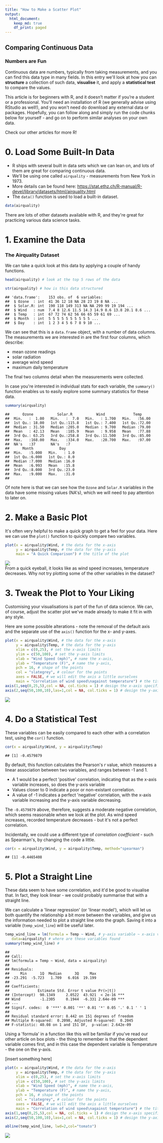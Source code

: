 ```yaml
---
title: "How to Make a Scatter Plot"
output:
  html_document:
    keep_md: true
    df_print: paged
---
```


## Comparing Continuous Data

### Numbers are Fun
Continuous data are numbers, typically from taking measurements, and you can find this data type in many fields. In this entry we'll look at how you can **structure** a collection of such data, **visualise** it, and apply a **statistical test** to compare the values. 

This article is for beginners with R, and it doesn’t matter if you’re a student or a professional. You'll need an installation of R (we generally advise using RStudio as well!), and you won't need do download any external data or packages. Hopefully, you can follow along and simply run the code chunks below for yourself - and go on to perform similar analyses on your own data. 

Check our other articles for more R!

# 0. Load Some Built-In Data

* R ships with several built in data sets which we can lean on, and lots of them are great for comparing continuous data.
* We'll be using one called `airquality` - measurements from New York in 1973.
* More details can be found here: https://stat.ethz.ch/R-manual/R-devel/library/datasets/html/airquality.html
* The `data()` function is used to load a built-in dataset.


```r
data(airquality)
```

There are lots of other datasets available with R, and they're great for practicing various data science tasks. 

# 1. Examine the Data

### The Airquality Dataset

We can take a quick look at this data by applying a couple of handy functions. 


```r
head(airquality) # look at the top 5 rows of the data
```

<div data-pagedtable="false">
  <script data-pagedtable-source type="application/json">
{"columns":[{"label":[""],"name":["_rn_"],"type":[""],"align":["left"]},{"label":["Ozone"],"name":[1],"type":["int"],"align":["right"]},{"label":["Solar.R"],"name":[2],"type":["int"],"align":["right"]},{"label":["Wind"],"name":[3],"type":["dbl"],"align":["right"]},{"label":["Temp"],"name":[4],"type":["int"],"align":["right"]},{"label":["Month"],"name":[5],"type":["int"],"align":["right"]},{"label":["Day"],"name":[6],"type":["int"],"align":["right"]}],"data":[{"1":"41","2":"190","3":"7.4","4":"67","5":"5","6":"1","_rn_":"1"},{"1":"36","2":"118","3":"8.0","4":"72","5":"5","6":"2","_rn_":"2"},{"1":"12","2":"149","3":"12.6","4":"74","5":"5","6":"3","_rn_":"3"},{"1":"18","2":"313","3":"11.5","4":"62","5":"5","6":"4","_rn_":"4"},{"1":"NA","2":"NA","3":"14.3","4":"56","5":"5","6":"5","_rn_":"5"},{"1":"28","2":"NA","3":"14.9","4":"66","5":"5","6":"6","_rn_":"6"}],"options":{"columns":{"min":{},"max":[10]},"rows":{"min":[10],"max":[10]},"pages":{}}}
  </script>
</div>

```r
str(airquality) # how is this data structured
```

```
## 'data.frame':	153 obs. of  6 variables:
##  $ Ozone  : int  41 36 12 18 NA 28 23 19 8 NA ...
##  $ Solar.R: int  190 118 149 313 NA NA 299 99 19 194 ...
##  $ Wind   : num  7.4 8 12.6 11.5 14.3 14.9 8.6 13.8 20.1 8.6 ...
##  $ Temp   : int  67 72 74 62 56 66 65 59 61 69 ...
##  $ Month  : int  5 5 5 5 5 5 5 5 5 5 ...
##  $ Day    : int  1 2 3 4 5 6 7 8 9 10 ...
```

We can see that this is a `data.frame` object, with a number of data columns.
The measurements we are interested in are the first four columns, which describe: 

* mean ozone readings 
* solar radiation
* average wind speed
* maximum daily temperature

The final two columns detail when the measurements were collected.

In case you're interested in individual stats for each variable, the `summary()` function enables us to easily explore some summary statistics for these data.

```r
summary(airquality)
```

```
##      Ozone           Solar.R           Wind             Temp      
##  Min.   :  1.00   Min.   :  7.0   Min.   : 1.700   Min.   :56.00  
##  1st Qu.: 18.00   1st Qu.:115.8   1st Qu.: 7.400   1st Qu.:72.00  
##  Median : 31.50   Median :205.0   Median : 9.700   Median :79.00  
##  Mean   : 42.13   Mean   :185.9   Mean   : 9.958   Mean   :77.88  
##  3rd Qu.: 63.25   3rd Qu.:258.8   3rd Qu.:11.500   3rd Qu.:85.00  
##  Max.   :168.00   Max.   :334.0   Max.   :20.700   Max.   :97.00  
##  NA's   :37       NA's   :7                                       
##      Month            Day      
##  Min.   :5.000   Min.   : 1.0  
##  1st Qu.:6.000   1st Qu.: 8.0  
##  Median :7.000   Median :16.0  
##  Mean   :6.993   Mean   :15.8  
##  3rd Qu.:8.000   3rd Qu.:23.0  
##  Max.   :9.000   Max.   :31.0  
## 
```

Of note here is that we can see how the `Ozone` and `Solar.R` variables in the data have some missing values (NA's), which we will need to pay attention to later on.

# 2. Make a Basic Plot

It's often very helpful to make a quick graph to get a feel for your data. Here we can use the `plot()` function to quickly compare two variables.

```r
plot(x = airquality$Wind, # the data for the x-axis
     y = airquality$Temp, # the data for the y-axis
     main = "A Quick Comparison") # the title of the plot
```

<img src="Article4_scatter_plot_files/figure-html/singleplot-1.png" style="display: block; margin: auto;" />
From a quick eyeball, it looks like as wind speed increases, temperature decreases. Why not try plotting some of the other variables in the dataset?

<!-- The `plot()` function is clever, and will make multiple correlations if we ask it to. We can simply give it multiple columns, using the square bracket notation -  `[,1:4]` - and it will plot every column against *every other* column. The plot we've made already, `wind vs temp` can be found in the **3rd column, bottom row**.  -->

<!-- ```{r multiplot, fig.height=6, fig.width=6,fig.align='center'} -->
<!-- plot(airquality[,c(1:4)]) -->
<!-- ``` -->

<!-- The variables are plotted against each other, in all possible combinations - including switching which variables are on each axis. This is called a scatter plot matrix, and can be a handy way to get an idea about how your data might correlate. -->

# 3. Tweak the Plot to Your Liking

Customising your visualisations is part of the fun of data science. We can, of course, adjust the scatter plot we've made already to make it fit in with any style.

Here are some possible alterations - note the removal of the default axis and the separate use of the `axis()` function for the x- and y-axes. 

```r
plot(x = airquality$Wind, # the data for the x-axis
     y = airquality$Temp, # the data for the y-axis
     xlim = c(0,25), # set the x-axis limits
     ylim = c(50,100), # set the y-axis limits
     xlab = "Wind Speed (mph)", # name the x-axis,
     ylab = "Temperature (F)", # name the y-axis,
     pch = 16, # shape of the points 
     col = "slategrey", # colour for the points
     axes = FALSE, # we will edit the axis a little ourselves
     main = "Correlation of wind speed\nagainst temperature") # the title of the plot
axis(1,seq(0,25,5),col = NA, col.ticks = 1) # design the x-axis specifically
axis(2,seq(50,100,10),las=1,col = NA, col.ticks = 1) # design the y-axis specifically
```

<img src="Article4_scatter_plot_files/figure-html/nicerplot-1.png" style="display: block; margin: auto;" />


# 4. Do a Statistical Test

These variables can be easily compared to each other with a correlation test, using the `cor()` function.

```r
cor(x = airquality$Wind, y = airquality$Temp)
```

```
## [1] -0.4579879
```
By default, this function calculates the Pearson's *r* value, which measures a linear association between two variables, and ranges between -1 and 1.

* A 1 would be a perfect 'positive' correlation, indicating that as the x-axis variable increases, so does the y-axis variable
* Values closer to 0 indicate a poor or non-existant correlation.
* A value of -1 indicates a perfect 'negative' correlation, with the x-axis variable increasing and the y-axis variable decreasing. 

The `-0.4579879` above, therefore, suggests a moderate negative correlation, which seems reasonable when we look at the plot. As wind speed increases, recorded temperature decreases - but it's not a perfect correlation.

Incidentally, we could use a different type of *correlation coefficient* - such as Spearman's, by changing the code a little.


```r
cor(x = airquality$Wind, y = airquality$Temp, method="spearman")
```

```
## [1] -0.4465408
```

# 5. Plot a Straight Line

These data seem to have some correlation, and it'd be good to visualise that. In fact, they look linear - we could probably summarise that with a straight line.

We can calculate a 'linear regression' (or 'linear model'), which will let us both quantify the relationship a bit more between the variables, and give us the information needed to plot a straight line onto the graph. Saving it into a variable (`temp_wind_line`) will be useful later.


```r
temp_wind_line = lm(formula = Temp ~ Wind, # y-axis variable ~ x-axis variable
   data=airquality) # where are these variables found
summary(temp_wind_line) # 
```

```
## 
## Call:
## lm(formula = Temp ~ Wind, data = airquality)
## 
## Residuals:
##     Min      1Q  Median      3Q     Max 
## -23.291  -5.723   1.709   6.016  19.199 
## 
## Coefficients:
##             Estimate Std. Error t value Pr(>|t|)    
## (Intercept)  90.1349     2.0522  43.921  < 2e-16 ***
## Wind         -1.2305     0.1944  -6.331 2.64e-09 ***
## ---
## Signif. codes:  0 '***' 0.001 '**' 0.01 '*' 0.05 '.' 0.1 ' ' 1
## 
## Residual standard error: 8.442 on 151 degrees of freedom
## Multiple R-squared:  0.2098,	Adjusted R-squared:  0.2045 
## F-statistic: 40.08 on 1 and 151 DF,  p-value: 2.642e-09
```
Using a 'formula' in a function like this will be familiar if you've read our other article on box plots - the thing to remember is that the dependent variable comes first, and in this case the dependent variable is Temperature - the one on the y-axis. 

[insert something here]


```r
plot(x = airquality$Wind, # the data for the x-axis
     y = airquality$Temp, # the data for the y-axis
     xlim = c(0,25), # set the x-axis limits
     ylim = c(50,100), # set the y-axis limits
     xlab = "Wind Speed (mph)", # name the x-axis,
     ylab = "Temperature (F)", # name the y-axis,
     pch = 16, # shape of the points 
     col = "slategrey", # colour for the points
     axes = FALSE, # we will edit the axis a little ourselves
     main = "Correlation of wind speed\nagainst temperature") # the title of the plot
axis(1,seq(0,25,5),col = NA, col.ticks = 1) # design the x-axis specifically
axis(2,seq(50,100,10),las=1,col = NA, col.ticks = 1) # design the y-axis specifically

abline(temp_wind_line, lwd=2,col="tomato")
```

<img src="Article4_scatter_plot_files/figure-html/unnamed-chunk-1-1.png" style="display: block; margin: auto;" />
